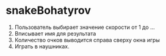 # snakeBohatyrov
1. Пользователь выбирает значение скорости от 1 до ...
2. Вписывает имя для результата
3. Количество очков выводится справа сверху окна игры
4. Играть в наушниках.
